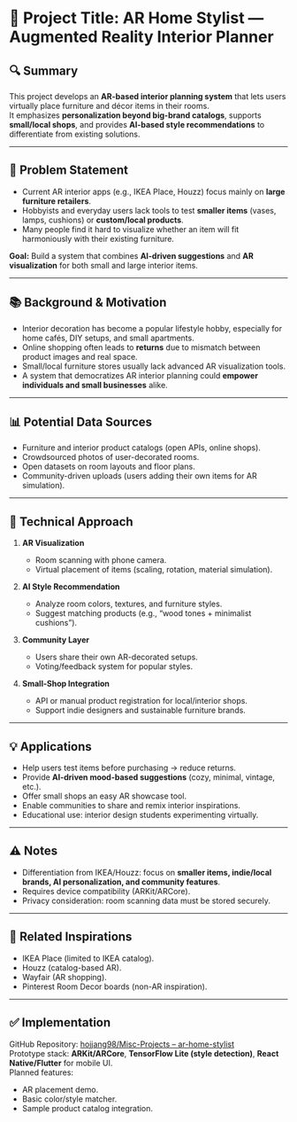 # 🧠 Project Title: AR Home Stylist — Augmented Reality Interior Planner

## 🔍 Summary
This project develops an **AR-based interior planning system** that lets users virtually place furniture and décor items in their rooms.  
It emphasizes **personalization beyond big-brand catalogs**, supports **small/local shops**, and provides **AI-based style recommendations** to differentiate from existing solutions.

---

## 🎯 Problem Statement
- Current AR interior apps (e.g., IKEA Place, Houzz) focus mainly on **large furniture retailers**.  
- Hobbyists and everyday users lack tools to test **smaller items** (vases, lamps, cushions) or **custom/local products**.  
- Many people find it hard to visualize whether an item will fit harmoniously with their existing furniture.  

**Goal:** Build a system that combines **AI-driven suggestions** and **AR visualization** for both small and large interior items.

---

## 📚 Background & Motivation
- Interior decoration has become a popular lifestyle hobby, especially for home cafés, DIY setups, and small apartments.  
- Online shopping often leads to **returns** due to mismatch between product images and real space.  
- Small/local furniture stores usually lack advanced AR visualization tools.  
- A system that democratizes AR interior planning could **empower individuals and small businesses** alike.  

---

## 📊 Potential Data Sources
- Furniture and interior product catalogs (open APIs, online shops).  
- Crowdsourced photos of user-decorated rooms.  
- Open datasets on room layouts and floor plans.  
- Community-driven uploads (users adding their own items for AR simulation).  

---

## 🧪 Technical Approach
1. **AR Visualization**  
   - Room scanning with phone camera.  
   - Virtual placement of items (scaling, rotation, material simulation).  

2. **AI Style Recommendation**  
   - Analyze room colors, textures, and furniture styles.  
   - Suggest matching products (e.g., “wood tones + minimalist cushions”).  

3. **Community Layer**  
   - Users share their own AR-decorated setups.  
   - Voting/feedback system for popular styles.  

4. **Small-Shop Integration**  
   - API or manual product registration for local/interior shops.  
   - Support indie designers and sustainable furniture brands.  

---

## 💡 Applications
- Help users test items before purchasing → reduce returns.  
- Provide **AI-driven mood-based suggestions** (cozy, minimal, vintage, etc.).  
- Offer small shops an easy AR showcase tool.  
- Enable communities to share and remix interior inspirations.  
- Educational use: interior design students experimenting virtually.  

---

## ⚠️ Notes
- Differentiation from IKEA/Houzz: focus on **smaller items, indie/local brands, AI personalization, and community features**.  
- Requires device compatibility (ARKit/ARCore).  
- Privacy consideration: room scanning data must be stored securely.  

---

## 🔗 Related Inspirations
- IKEA Place (limited to IKEA catalog).  
- Houzz (catalog-based AR).  
- Wayfair (AR shopping).  
- Pinterest Room Decor boards (non-AR inspiration).  

---

## ✅ Implementation
GitHub Repository: [hojjang98/Misc-Projects – ar-home-stylist](https://github.com/hojjang98/Misc-Projects/tree/main/ar-home-stylist)  
Prototype stack: **ARKit/ARCore**, **TensorFlow Lite (style detection)**, **React Native/Flutter** for mobile UI.  
Planned features:  
- AR placement demo.  
- Basic color/style matcher.  
- Sample product catalog integration.  
